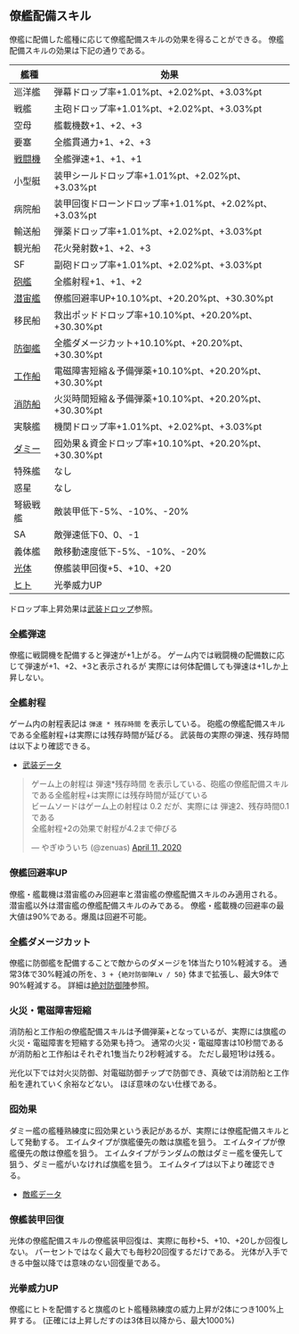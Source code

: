 ## 僚艦配備スキル

僚艦に配備した艦種に応じて僚艦配備スキルの効果を得ることができる。
僚艦配備スキルの効果は下記の通りである。

| 艦種                          | 効果                                                   |
|-------------------------------|--------------------------------------------------------|
| 巡洋艦                        | 弾幕ドロップ率+1.01%pt、+2.02%pt、+3.03%pt             |
| 戦艦                          | 主砲ドロップ率+1.01%pt、+2.02%pt、+3.03%pt             |
| 空母                          | 艦載機数+1、+2、+3                                     |
| 要塞                          | 全艦貫通力+1、+2、+3                                   |
| [戦闘機](#全艦弾速)           | 全艦弾速+1、+1、+1                                     |
| 小型艇                        | 装甲シールドロップ率+1.01%pt、+2.02%pt、+3.03%pt       |
| 病院船                        | 装甲回復ドローンドロップ率+1.01%pt、+2.02%pt、+3.03%pt |
| 輸送船                        | 弾薬ドロップ率+1.01%pt、+2.02%pt、+3.03%pt             |
| 観光船                        | 花火発射数+1、+2、+3                                   |
| SF                            | 副砲ドロップ率+1.01%pt、+2.02%pt、+3.03%pt             |
| [砲艦](#全艦射程)             | 全艦射程+1、+1、+2                                     |
| [潜宙艦](#僚艦回避率up)       | 僚艦回避率UP+10.10%pt、+20.20%pt、+30.30%pt            |
| 移民船                        | 救出ポッドドロップ率+10.10%pt、+20.20%pt、+30.30%pt    |
| [防御艦](#全艦ダメージカット) | 全艦ダメージカット+10.10%pt、+20.20%pt、+30.30%pt      |
| [工作船](#火災電磁障害短縮)   | 電磁障害短縮＆予備弾薬+10.10%pt、+20.20%pt、+30.30%pt  |
| [消防船](#火災電磁障害短縮)   | 火災時間短縮＆予備弾薬+10.10%pt、+20.20%pt、+30.30%pt  |
| 実験艦                        | 機関ドロップ率+1.01%pt、+2.02%pt、+3.03%pt             |
| [ダミー](#囮効果)             | 囮効果＆資金ドロップ率+10.10%pt、+20.20%pt、+30.30%pt  |
| 特殊艦                        | なし                                                   |
| 惑星                          | なし                                                   |
| 弩級戦艦                      | 敵装甲低下-5%、-10%、-20%                              |
| SA                            | 敵弾速低下0、0、-1                                     |
| 義体艦                        | 敵移動速度低下-5%、-10%、-20%                          |
| [光体](#僚艦装甲回復)         | 僚艦装甲回復+5、+10、+20                               |
| [ヒト](#光拳威力up)           | 光拳威力UP                                             |

ドロップ率上昇効果は[武装ドロップ](武装ドロップ.md)参照。

### 全艦弾速

僚艦に戦闘機を配備すると弾速が+1上がる。
ゲーム内では戦闘機の配備数に応じて弾速が+1、+2、+3と表示されるが
実際には何体配備しても弾速は+1しか上昇しない。


### 全艦射程

ゲーム内の射程表記は `弾速 * 残存時間` を表示している。
砲艦の僚艦配備スキルである全艦射程+は実際には残存時間が延びる。
武装毎の実際の弾速、残存時間は以下より確認できる。

* [武装データ](武装データ.md)

<blockquote class="twitter-tweet"><p lang="ja" dir="ltr">ゲーム上の射程は 弾速*残存時間 を表示している、砲艦の僚艦配備スキルである全艦射程+は実際には残存時間が延びている<br>ビームソードはゲーム上の射程は 0.2 だが、実際には 弾速2、残存時間0.1である<br>全艦射程+2の効果で射程が4.2まで伸びる</p>&mdash; やぎゆういち (@zenuas) <a href="https://twitter.com/zenuas/status/1248838059430313984?ref_src=twsrc%5Etfw">April 11, 2020</a></blockquote> <script async src="https://platform.twitter.com/widgets.js" charset="utf-8"></script>


### 僚艦回避率UP

僚艦・艦載機は潜宙艦のみ回避率と潜宙艦の僚艦配備スキルのみ適用される。
潜宙艦以外は潜宙艦の僚艦配備スキルのみである。
僚艦・艦載機の回避率の最大値は90%である。爆風は回避不可能。


### 全艦ダメージカット

僚艦に防御艦を配備することで敵からのダメージを1体当たり10%軽減する。
通常3体で30%軽減の所を、`3 + {絶対防御陣Lv / 50}` 体まで拡張し、最大9体で90%軽減する。
詳細は[絶対防御陣](兵種.md#絶対防御陣)参照。


### 火災・電磁障害短縮

消防船と工作船の僚艦配備スキルは予備弾薬+となっているが、実際には旗艦の火災・電磁障害を短縮する効果も持つ。
通常の火災・電磁障害は10秒間であるが消防船と工作船はそれぞれ1隻当たり2秒軽減する。
ただし最短1秒は残る。

光化以下では対火災防御、対電磁防御チップで防御でき、真破では消防船と工作船を連れていく余裕などない。
ほぼ意味のない仕様である。


### 囮効果

ダミー艦の艦種熟練度に囮効果という表記があるが、実際には僚艦配備スキルとして発動する。
エイムタイプが旗艦優先の敵は旗艦を狙う。
エイムタイプが僚艦優先の敵は僚艦を狙う。
エイムタイプがランダムの敵はダミー艦を優先して狙う、ダミー艦がいなければ旗艦を狙う。
エイムタイプは以下より確認できる。

* [敵艦データ](敵艦データ.md)


### 僚艦装甲回復

光体の僚艦配備スキルの僚艦装甲回復は、実際に毎秒+5、+10、+20しか回復しない。
パーセントではなく最大でも毎秒20回復するだけである。
光体が入手できる中盤以降では意味のない回復量である。


### 光拳威力UP

僚艦にヒトを配備すると旗艦のヒト艦種熟練度の威力上昇が2体につき100%上昇する。
(正確には上昇しだすのは3体目以降から、最大1000%)
